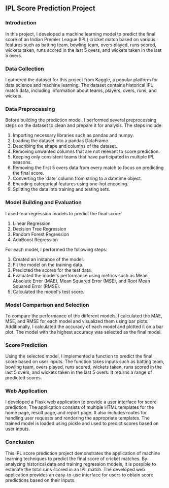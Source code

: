 ## IPL Score Prediction Project

### Introduction
In this project, I developed a machine learning model to predict the final score of an Indian Premier League (IPL) cricket match based on various features such as batting team, bowling team, overs played, runs scored, wickets taken, runs scored in the last 5 overs, and wickets taken in the last 5 overs.

### Data Collection
I gathered the dataset for this project from Kaggle, a popular platform for data science and machine learning. The dataset contains historical IPL match data, including information about teams, players, overs, runs, and wickets.

### Data Preprocessing
Before building the prediction model, I performed several preprocessing steps on the dataset to clean and prepare it for analysis. The steps include:
1. Importing necessary libraries such as pandas and numpy.
2. Loading the dataset into a pandas DataFrame.
3. Describing the shape and columns of the dataset.
4. Removing unwanted columns that are not relevant to score prediction.
5. Keeping only consistent teams that have participated in multiple IPL seasons.
6. Removing the first 5 overs data from every match to focus on predicting the final score.
7. Converting the 'date' column from string to a datetime object.
8. Encoding categorical features using one-hot encoding.
9. Splitting the data into training and testing sets.

### Model Building and Evaluation
I used four regression models to predict the final score:
1. Linear Regression
2. Decision Tree Regression
3. Random Forest Regression
4. AdaBoost Regression

For each model, I performed the following steps:
1. Created an instance of the model.
2. Fit the model on the training data.
3. Predicted the scores for the test data.
4. Evaluated the model's performance using metrics such as Mean Absolute Error (MAE), Mean Squared Error (MSE), and Root Mean Squared Error (RMSE).
5. Calculated the model's test score.

### Model Comparison and Selection
To compare the performance of the different models, I calculated the MAE, MSE, and RMSE for each model and visualized them using bar plots. Additionally, I calculated the accuracy of each model and plotted it on a bar plot. The model with the highest accuracy was selected as the final model.

### Score Prediction
Using the selected model, I implemented a function to predict the final score based on user inputs. The function takes inputs such as batting team, bowling team, overs played, runs scored, wickets taken, runs scored in the last 5 overs, and wickets taken in the last 5 overs. It returns a range of predicted scores.

### Web Application
I developed a Flask web application to provide a user interface for score prediction. The application consists of multiple HTML templates for the home page, result page, and report page. It also includes routes for handling user requests and rendering the appropriate templates. The trained model is loaded using pickle and used to predict scores based on user inputs.

### Conclusion
This IPL score prediction project demonstrates the application of machine learning techniques to predict the final score of cricket matches. By analyzing historical data and training regression models, it is possible to estimate the total runs scored in an IPL match. The developed web application provides an easy-to-use interface for users to obtain score predictions based on their inputs.
